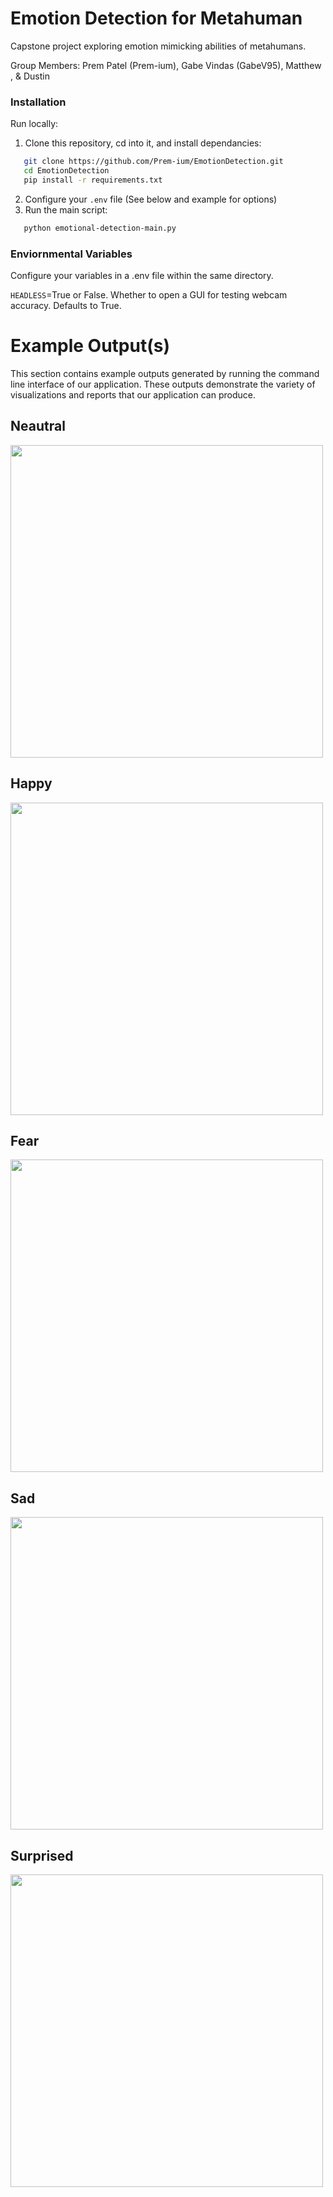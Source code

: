 # Emotion Detection for Metahuman

Capstone project exploring emotion mimicking abilities of metahumans. 

Group Members: Prem Patel (Prem-ium), Gabe Vindas (GabeV95), Matthew , & Dustin

### Installation
Run locally:
1. Clone this repository, cd into it, and install dependancies:
```sh
   git clone https://github.com/Prem-ium/EmotionDetection.git
   cd EmotionDetection
   pip install -r requirements.txt
   ```
2. Configure your `.env` file (See below and example for options)
3. Run the main script:
```sh
   python emotional-detection-main.py
```

### Enviornmental Variables
Configure your variables in a .env file within the same directory.

`HEADLESS`=True or False. Whether to open a GUI for testing webcam accuracy. Defaults to True.

# Example Output(s)

This section contains example outputs generated by running the command line interface of our application. These outputs demonstrate the variety of visualizations and reports that our application can produce.

## Neautral 
<img src="https://raw.githubusercontent.com/Prem-ium/EmotionDetection/main/output-examples/Neautral.png" width="500">

## Happy
<img src="https://raw.githubusercontent.com/Prem-ium/EmotionDetection/main/output-examples/Happy.png" width="500">

## Fear
<img src="https://raw.githubusercontent.com/Prem-ium/EmotionDetection/main/output-examples/Fear.png" width="500">

## Sad
<img src="https://raw.githubusercontent.com/Prem-ium/EmotionDetection/main/output-examples/Sad.png" width="500">

## Surprised
<img src="https://raw.githubusercontent.com/Prem-ium/EmotionDetection/main/output-examples/Surprised.png" width="500">

